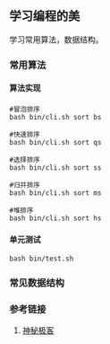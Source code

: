 ## 学习编程的美
学习常用算法，数据结构。

### 常用算法

#### 算法实现
```
#冒泡排序
bash bin/cli.sh sort bs

#快速排序
bash bin/cli.sh sort qs

#选择排序
bash bin/cli.sh sort ss

#归并排序
bash bin/cli.sh sort ms

#堆排序
bash bin/cli.sh sort hs
```

#### 单元测试
```
bash bin/test.sh
```

### 常见数据结构

### 参考链接
1. [神秘极客](https://xbc.me)
